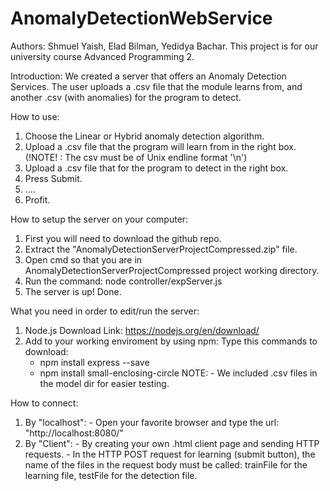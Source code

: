 # AnomalyDetectionWebService
Authors: Shmuel Yaish, Elad Bilman, Yedidya Bachar.
This project is for our university course Advanced Programming 2.

Introduction:
  We created a server that offers an Anomaly Detection Services. The user uploads a .csv file that the module
  learns from, and another .csv (with anomalies) for the program to detect. 
 
How to use:
  1. Choose the Linear or Hybrid anomaly detection algorithm. 
  2. Upload a .csv file that the program will learn from in the right box. (!NOTE! : The csv must be of Unix endline format '\n') 
  3. Upload a .csv file that for the program to detect in the right box.
  4. Press Submit.
  5. ....
  6. Profit.

How to setup the server on your computer:
  1. First you will need to download the github repo.
  2. Extract the "AnomalyDetectionServerProjectCompressed.zip" file.
  3. Open cmd so that you are in AnomalyDetectionServerProjectCompressed project working directory.
  4. Run the command: node controller/expServer.js
  5. The server is up! Done. 

What you need in order to edit/run the server:
  1. Node.js
    Download Link: https://nodejs.org/en/download/
  2. Add to your working enviroment by using npm:
    Type this commands to download:
      - npm install express --save
      - npm install small-enclosing-circle
  NOTE:
    - We included .csv files in the model dir for easier testing. 

How to connect:
  1. By "localhost":
    - Open your favorite browser and type the url: "http://localhost:8080/"
  2. By "Client":
    - By creating your own .html client page and sending HTTP requests.
    - In the HTTP POST request for learning (submit button), the name of the files in the request body
      must be called: trainFile for the learning file, testFile for the detection file. 
